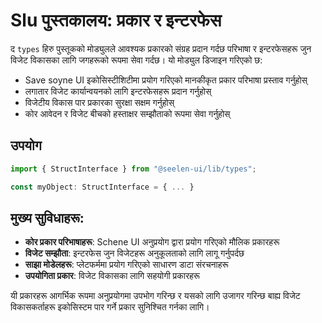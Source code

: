 # **Slu पुस्तकालय: प्रकार र इन्टरफेस**

द `types` हिरु पुस्तूकको मोड्युलले आवश्यक प्रकारको संग्रह प्रदान गर्दछ 
परिभाषा र इन्टरफेसहरू जुन विजेट विकासका लागि जगहरूको रूपमा सेवा गर्दछ। 
यो मोड्युल डिजाइन गरिएको छ:

* Save soyne UI इकोसिस्टीशिटीमा प्रयोग गरिएको मानकीकृत प्रकार परिभाषा प्रस्ताव गर्नुहोस्
* लगातार विजेट कार्यान्वयनको लागि इन्टरफेसहरू प्रदान गर्नुहोस्
* विजेटीय विकास पार प्रकारका सुरक्षा सक्षम गर्नुहोस्
* कोर आवेदन र विजेट बीचको हस्ताक्षर सम्झौताको रूपमा सेवा गर्नुहोस्

## **उपयोग**

```ts
import { StructInterface } from "@seelen-ui/lib/types";

const myObject: StructInterface = { ... }
```

## **मुख्य सुविधाहरू:**

* **कोर प्रकार परिभाषाहरू**: Schene UI अनुप्रयोग द्वारा प्रयोग गरिएको मौलिक प्रकारहरू
* **विजेट सम्झौता**: इन्टरफेस जुन विजेटहरू अनुकूलताको लागि लागू गर्नुपर्दछ
* **साझा मोडेलहरू**: प्लेटफर्ममा प्रयोग गरिएको साधारण डाटा संरचनाहरू
* **उपयोगिता प्रकार**: विजेट विकासका लागि सहयोगी प्रकारहरू

यी प्रकारहरू आगर्भिक रूपमा अनुप्रयोगमा उपभोग गरिन्छ र यसको लागि उजागर गरिन्छ 
बाह्य विजेट विकासकर्ताहरू इकोसिस्टम पार गर्ने प्रकार सुनिश्चित गर्नका लागि।
